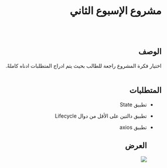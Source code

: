 
<div dir="rtl">
  
 # مشروع الإسبوع الثاني 
  
  <br/>
  <br/>
  
  ## الوصف
اختيار فكرة المشروع راجعة للطالب بحيث يتم ادراج المتطلبات ادناه كاملةً. 
<br>
<br>
  

##  المتطلبات 
- تطبيق State
- تطبيق دالتين على الأقل من دوال Lifecycle
- تطبيق axios

  ## العرض
  <img src="https://a.top4top.io/p_1983k6rhw1.gif"/>

  </div>
